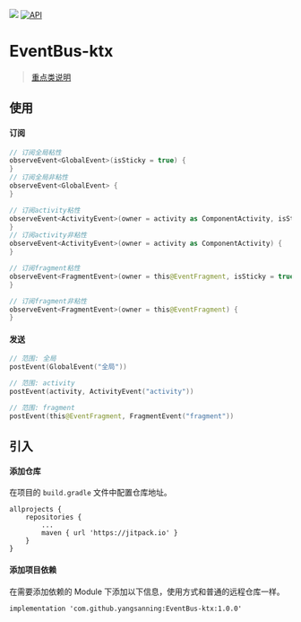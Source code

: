 [![](https://jitpack.io/v/yangsanning/EventBus-ktx.svg)](https://jitpack.io/#yangsanning/EventBus-ktx)
[![API](https://img.shields.io/badge/API-21%2B-orange.svg?style=flat)](https://android-arsenal.com/api?level=21)

# EventBus-ktx
> [重点类说明](https://github.com/yangsanning/EventBus-ktx/wiki)

## 使用
#### 订阅
```kotlin
// 订阅全局粘性
observeEvent<GlobalEvent>(isSticky = true) {
}
// 订阅全局非粘性
observeEvent<GlobalEvent> {
}

// 订阅activity粘性
observeEvent<ActivityEvent>(owner = activity as ComponentActivity, isSticky = true) {
}
// 订阅activity非粘性
observeEvent<ActivityEvent>(owner = activity as ComponentActivity) {
}

// 订阅fragment粘性
observeEvent<FragmentEvent>(owner = this@EventFragment, isSticky = true) {      
}

// 订阅fragment非粘性
observeEvent<FragmentEvent>(owner = this@EventFragment) {
}

```

#### 发送
```kotlin
// 范围: 全局
postEvent(GlobalEvent("全局"))

// 范围: activity
postEvent(activity, ActivityEvent("activity"))

// 范围: fragment
postEvent(this@EventFragment, FragmentEvent("fragment"))
```

## 引入

#### 添加仓库

在项目的 `build.gradle` 文件中配置仓库地址。

```android
allprojects {
	repositories {
		...
		maven { url 'https://jitpack.io' }
	}
}
```

#### 添加项目依赖

在需要添加依赖的 Module 下添加以下信息，使用方式和普通的远程仓库一样。

```android
implementation 'com.github.yangsanning:EventBus-ktx:1.0.0'
```
